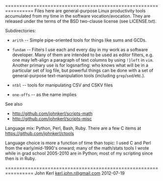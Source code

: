 ================================================================
Files here are general-purpose Linux productivity tools accumulated from my
time in the software vocation/avocation.  They are released under the terms of
the BSD two-clause license (see LICENSE.txt).

Subdirectories:

* `arith` -- Simple pipe-oriented tools for things like sums and GCDs.

* `fundam` -- Filters I use each and every day in my work as a software
  developer.  Many of them are intended to be used as editor filters, e.g. one
  may left-align a paragraph of text columns by using `!}left` in `vim`.  Another
  primary use is for logsnarfing: who knows what will be in a particular set of
  log file, but powerful things can be done with a set of general-purpose
  text-manipulation tools (including `grep`/`sed`/etc.).

* `ntbl` -- tools for manipulating CSV and CSKV files

* `one-offs` -- as the name implies

See also
* http://github.com/johnkerl/scripts-math
* http://github.com/johnkerl/scripts-misc

Language mix: Python, Perl, Bash, Ruby.
There are a few C items at https://github.com/johnkerl/ctools

Language choice is more a function of time than topic: I used C and Perl from
the early/mid-1990's onward; many of the math/stats tools I wrote while in
grad school 2005-2010 are in Python; most of my scripting since then is in
Ruby.

================================================================
John Kerl
kerl.john.r@gmail.com
2012-07-19
